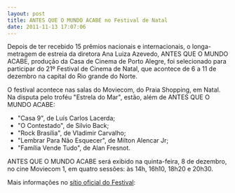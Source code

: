 ```yaml
---
layout: post
title: ANTES QUE O MUNDO ACABE no Festival de Natal
date: 2011-11-13 17:07:06
---
```

Depois de ter recebido 15 prêmios nacionais e internacionais, o longa-metragem de estreia da diretora Ana Luiza Azevedo, ANTES QUE O MUNDO ACABE, produção da Casa de Cinema de Porto Alegre, foi selecionado para participar do 21º Festival de Cinema de Natal, que acontece de 6 a 11 de dezembro na capital do Rio grande do Norte.

O festival acontece nas salas do Moviecom, do Praia Shopping, em Natal. Na disputa pelo troféu "Estrela do Mar", estão, além de ANTES QUE O MUNDO ACABE:

* "Casa 9", de Luís Carlos Lacerda;
* "O Contestado", de Silvio Back;
* "Rock Brasília", de Vladimir Carvalho;
* "Lembrar Para Não Esquecer", de Milton Alencar Jr;
* "Família Vende Tudo", de Alan Fresnot.

ANTES QUE O MUNDO ACABE será exibido na quinta-feira, 8 de dezembro, no cine Moviecom 1, em quatro sessões: às 14h, 16h10, 18h20 e 20h30.

Mais informações no [sítio oficial do Festival](http://www.festnatal.com/):